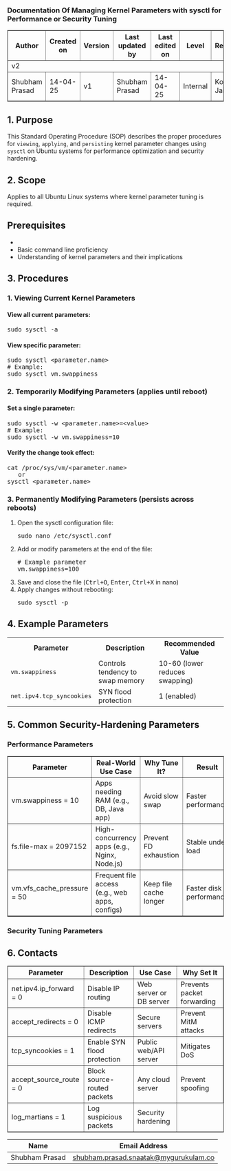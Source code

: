 <div align="left">
  
  <h3>Documentation Of Managing Kernel Parameters with sysctl for Performance or Security Tuning</h3>
</div>

<table border="1" cellpadding="5" cellspacing="0">
  <thead>
    <tr>
      <th>Author</th>
      <th>Created on</th>
      <th>Version</th>
      <th>Last updated by</th>
      <th>Last edited on</th>
      <th>Level</th>
      <th>Reviewer</th>
    </tr>
  </thead>
  <tbody>
    <tr>
      <td colspan="7">v2</td>
    </tr>
    <tr>
      <td>Shubham Prasad</td>
      <td>14-04-25</td>
      <td>v1</td>
      <td>Shubham Prasad</td>
      <td>14-04-25</td>
      <td>Internal</td>
      <td>Komal Jaiswal</td>
    </tr>
  </tbody>
</table>


<h2>1. Purpose</h2>
<p>This Standard Operating Procedure (SOP) describes the proper procedures for <code>viewing</code>, <code>applying</code>, and <code>persisting</code> kernel parameter changes using <code>sysctl</code> on Ubuntu systems for performance optimization and security hardening.</p>

<h2>2. Scope</h2>
<p>Applies to all Ubuntu Linux systems where kernel parameter tuning is required.</p>

<h2> Prerequisites</h2>
<ul>
  <li><Administrative/sudo privileges</li>
  <li>Basic command line proficiency</li>
  <li>Understanding of kernel parameters and their implications</li>
</ul>

<h2>3. Procedures</h2>

<h3>1. Viewing Current Kernel Parameters</h3>

<h4>View all current parameters:</h4>
<div class="highlight highlight-source-shell">
<pre>sudo sysctl -a</pre>
</div>

<h4>View specific parameter:</h4>
<div class="highlight highlight-source-shell">
<pre>sudo sysctl &lt;parameter.name&gt;
# Example:
sudo sysctl vm.swappiness</pre>
</div>

<h3>2. Temporarily Modifying Parameters (applies until reboot)</h3>

<h4>Set a single parameter:</h4>
<div class="highlight highlight-source-shell">
<pre>sudo sysctl -w &lt;parameter.name&gt;=&lt;value&gt;
# Example:
sudo sysctl -w vm.swappiness=10</pre>
</div>

<h4>Verify the change took effect:</h4>
<div class="highlight highlight-source-shell">
<pre>cat /proc/sys/vm/&lt;parameter.name&gt;
   or 
sysctl &lt;parameter.name&gt;</pre>
</div>

<h3>3. Permanently Modifying Parameters (persists across reboots)</h3>

<ol>
  <li>Open the sysctl configuration file:
    <div class="highlight highlight-source-shell">
    <pre>sudo nano /etc/sysctl.conf</pre>
    </div>
  </li>
  
  <li>Add or modify parameters at the end of the file:
    <div class="highlight highlight-source-shell">
    <pre># Example parameter
vm.swappiness=100</pre>
    </div>
  </li>
  
  <li>Save and close the file (<kbd>Ctrl+O</kbd>, <kbd>Enter</kbd>, <kbd>Ctrl+X</kbd> in nano)</li>
  
  <li>Apply changes without rebooting:
    <div class="highlight highlight-source-shell">
    <pre>sudo sysctl -p</pre>
    </div>
  </li>
</ol>

<h2>4. Example Parameters</h2>
<table>
  <tr>
    <th>Parameter</th>
    <th>Description</th>
    <th>Recommended Value</th>
  </tr>
  <tr>
    <td><code>vm.swappiness</code></td>
    <td>Controls tendency to swap memory</td>
    <td>10-60 (lower reduces swapping)</td>
  </tr>
  <tr>
    <td><code>net.ipv4.tcp_syncookies</code></td>
    <td>SYN flood protection</td>
    <td>1 (enabled)</td>
  </tr>
</table>

<h2>5. Common Security-Hardening Parameters</h2>

<h3>Performance Parameters</h3>
<table border="1" cellpadding="5" cellspacing="0">
  <thead>
    <tr>
      <th>Parameter</th>
      <th>Real-World Use Case</th>
      <th>Why Tune It?</th>
      <th>Result</th>
    </tr>
  </thead>
  <tbody>
    <tr>
      <td>vm.swappiness = 10</td>
      <td>Apps needing RAM (e.g., DB, Java app)</td>
      <td>Avoid slow swap</td>
      <td>Faster performance</td>
    </tr>
    <tr>
      <td>fs.file-max = 2097152</td>
      <td>High-concurrency apps (e.g., Nginx, Node.js)</td>
      <td>Prevent FD exhaustion</td>
      <td>Stable under load</td>
    </tr>
    <tr>
      <td>vm.vfs_cache_pressure = 50</td>
      <td>Frequent file access (e.g., web apps, configs)</td>
      <td>Keep file cache longer</td>
      <td>Faster disk performance</td>
    </tr>
  </tbody>
</table>

<h3>Security Tuning Parameters</h3>
<table border="1" cellpadding="5" cellspacing="0">
  <thead>
    <tr>
      <th>Parameter</th>
      <th>Description</th>
      <th>Use Case</th>
      <th>Why Set It</th>
    </tr>
  </thead>
  <tbody>
    <tr>
      <td>net.ipv4.ip_forward = 0</td>
      <td>Disable IP routing</td>
      <td>Web server or DB server</td>
      <td>Prevents packet forwarding</td>
    </tr>
    <tr>
      <td>accept_redirects = 0</td>
      <td>Disable ICMP redirects</td>
      <td>Secure servers</td>
      <td>Prevent MitM attacks</td>
    </tr>
    <tr>
      <td>tcp_syncookies = 1</td>
      <td>Enable SYN flood protection</td>
      <td>Public web/API server</td>
      <td>Mitigates DoS</td>
    </tr>
    <tr>
      <td>accept_source_route = 0</td>
      <td>Block source-routed packets</td>
      <td>Any cloud server</td>
      <td>Prevent spoofing</td>
    </tr>
    <tr>
      <td>log_martians = 1</td>
      <td>Log suspicious packets</td>
      <td>Security hardening</td>
<h2>6. Contacts</h2>
<table>
  <thead>
    <tr>
      <th>Name</th>
      <th>Email Address</th>
    </tr>
  </thead>
  <tbody>
    <tr>
      <td>Shubham Prasad</td>
      <td><a href="mailto:shubham.prasad.snaatak@mygurukulam.co">shubham.prasad.snaatak@mygurukulam.co</a></td>
    </tr>
  </tbody>
</table>



